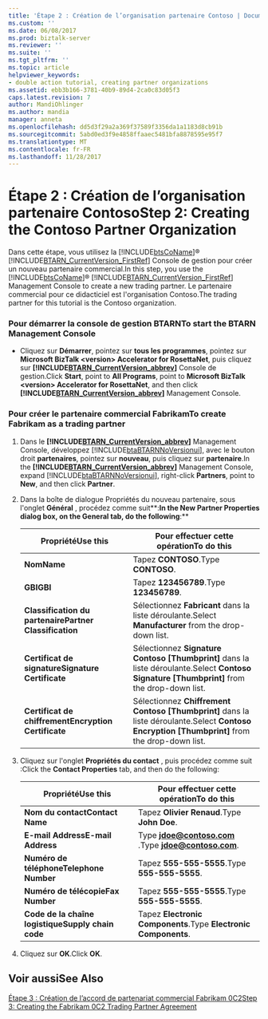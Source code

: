 ```yaml
---
title: 'Étape 2 : Création de l’organisation partenaire Contoso | Documents Microsoft'
ms.custom: ''
ms.date: 06/08/2017
ms.prod: biztalk-server
ms.reviewer: ''
ms.suite: ''
ms.tgt_pltfrm: ''
ms.topic: article
helpviewer_keywords:
- double action tutorial, creating partner organizations
ms.assetid: ebb3b166-3781-40b9-89d4-2ca0c83d05f3
caps.latest.revision: 7
author: MandiOhlinger
ms.author: mandia
manager: anneta
ms.openlocfilehash: dd5d3f29a2a369f37589f3356da1a1183d8cb91b
ms.sourcegitcommit: 5abd0ed3f9e4858ffaaec5481bfa8878595e95f7
ms.translationtype: MT
ms.contentlocale: fr-FR
ms.lasthandoff: 11/28/2017
---
```

# <a name="step-2-creating-the-contoso-partner-organization"></a><span data-ttu-id="aa58d-102">Étape 2 : Création de l’organisation partenaire Contoso</span><span class="sxs-lookup"><span data-stu-id="aa58d-102">Step 2: Creating the Contoso Partner Organization</span></span>
<span data-ttu-id="aa58d-103">Dans cette étape, vous utilisez la [!INCLUDE[btsCoName](../../includes/btsconame-md.md)]® [!INCLUDE[BTARN_CurrentVersion_FirstRef](../../includes/btarn-currentversion-firstref-md.md)] Console de gestion pour créer un nouveau partenaire commercial.</span><span class="sxs-lookup"><span data-stu-id="aa58d-103">In this step, you use the [!INCLUDE[btsCoName](../../includes/btsconame-md.md)]® [!INCLUDE[BTARN_CurrentVersion_FirstRef](../../includes/btarn-currentversion-firstref-md.md)] Management Console to create a new trading partner.</span></span> <span data-ttu-id="aa58d-104">Le partenaire commercial pour ce didacticiel est l'organisation Contoso.</span><span class="sxs-lookup"><span data-stu-id="aa58d-104">The trading partner for this tutorial is the Contoso organization.</span></span>  
  
### <a name="to-start-the-btarn-management-console"></a><span data-ttu-id="aa58d-105">Pour démarrer la console de gestion BTARN</span><span class="sxs-lookup"><span data-stu-id="aa58d-105">To start the BTARN Management Console</span></span>  
  
-   <span data-ttu-id="aa58d-106">Cliquez sur **Démarrer**, pointez sur **tous les programmes**, pointez sur **Microsoft BizTalk \<version\> Accelerator for RosettaNet**, puis cliquez sur  **[!INCLUDE[BTARN_CurrentVersion_abbrev](../../includes/btarn-currentversion-abbrev-md.md)]**  Console de gestion.</span><span class="sxs-lookup"><span data-stu-id="aa58d-106">Click **Start**, point to **All Programs**, point to **Microsoft BizTalk \<version\> Accelerator for RosettaNet**, and then click **[!INCLUDE[BTARN_CurrentVersion_abbrev](../../includes/btarn-currentversion-abbrev-md.md)]** Management Console.</span></span>  
  
### <a name="to-create-fabrikam-as-a-trading-partner"></a><span data-ttu-id="aa58d-107">Pour créer le partenaire commercial Fabrikam</span><span class="sxs-lookup"><span data-stu-id="aa58d-107">To create Fabrikam as a trading partner</span></span>  
  
1.  <span data-ttu-id="aa58d-108">Dans le  **[!INCLUDE[BTARN_CurrentVersion_abbrev](../../includes/btarn-currentversion-abbrev-md.md)]**  Management Console, développez [!INCLUDE[btaBTARNNoVersionui](../../includes/btabtarnnoversionui-md.md)], avec le bouton droit **partenaires**, pointez sur **nouveau**, puis cliquez sur **partenaire**.</span><span class="sxs-lookup"><span data-stu-id="aa58d-108">In the **[!INCLUDE[BTARN_CurrentVersion_abbrev](../../includes/btarn-currentversion-abbrev-md.md)]** Management Console, expand [!INCLUDE[btaBTARNNoVersionui](../../includes/btabtarnnoversionui-md.md)], right-click **Partners**, point to **New**, and then click **Partner**.</span></span>  
  
2.  <span data-ttu-id="aa58d-109">Dans la boîte de dialogue Propriétés du nouveau partenaire, sous l'onglet **Général** , procédez comme suit**:**</span><span class="sxs-lookup"><span data-stu-id="aa58d-109">In the New Partner Properties dialog box, on the **General** tab, do the following**:**</span></span>  
  
    |<span data-ttu-id="aa58d-110">Propriété</span><span class="sxs-lookup"><span data-stu-id="aa58d-110">Use this</span></span>|<span data-ttu-id="aa58d-111">Pour effectuer cette opération</span><span class="sxs-lookup"><span data-stu-id="aa58d-111">To do this</span></span>|  
    |--------------|----------------|  
    |<span data-ttu-id="aa58d-112">**Nom**</span><span class="sxs-lookup"><span data-stu-id="aa58d-112">**Name**</span></span>|<span data-ttu-id="aa58d-113">Tapez **CONTOSO**.</span><span class="sxs-lookup"><span data-stu-id="aa58d-113">Type **CONTOSO**.</span></span>|  
    |<span data-ttu-id="aa58d-114">**GBI**</span><span class="sxs-lookup"><span data-stu-id="aa58d-114">**GBI**</span></span>|<span data-ttu-id="aa58d-115">Tapez **123456789**.</span><span class="sxs-lookup"><span data-stu-id="aa58d-115">Type **123456789**.</span></span>|  
    |<span data-ttu-id="aa58d-116">**Classification du partenaire**</span><span class="sxs-lookup"><span data-stu-id="aa58d-116">**Partner Classification**</span></span>|<span data-ttu-id="aa58d-117">Sélectionnez **Fabricant** dans la liste déroulante.</span><span class="sxs-lookup"><span data-stu-id="aa58d-117">Select **Manufacturer** from the drop-down list.</span></span>|  
    |<span data-ttu-id="aa58d-118">**Certificat de signature**</span><span class="sxs-lookup"><span data-stu-id="aa58d-118">**Signature Certificate**</span></span>|<span data-ttu-id="aa58d-119">Sélectionnez **Signature Contoso [Thumbprint]** dans la liste déroulante.</span><span class="sxs-lookup"><span data-stu-id="aa58d-119">Select **Contoso Signature [Thumbprint]** from the drop-down list.</span></span>|  
    |<span data-ttu-id="aa58d-120">**Certificat de chiffrement**</span><span class="sxs-lookup"><span data-stu-id="aa58d-120">**Encryption Certificate**</span></span>|<span data-ttu-id="aa58d-121">Sélectionnez **Chiffrement Contoso [Thumbprint]** dans la liste déroulante.</span><span class="sxs-lookup"><span data-stu-id="aa58d-121">Select **Contoso Encryption [Thumbprint]** from the drop-down list.</span></span>|  
  
3.  <span data-ttu-id="aa58d-122">Cliquez sur l'onglet **Propriétés du contact** , puis procédez comme suit :</span><span class="sxs-lookup"><span data-stu-id="aa58d-122">Click the **Contact Properties** tab, and then do the following:</span></span>  
  
    |<span data-ttu-id="aa58d-123">Propriété</span><span class="sxs-lookup"><span data-stu-id="aa58d-123">Use this</span></span>|<span data-ttu-id="aa58d-124">Pour effectuer cette opération</span><span class="sxs-lookup"><span data-stu-id="aa58d-124">To do this</span></span>|  
    |--------------|----------------|  
    |<span data-ttu-id="aa58d-125">**Nom du contact**</span><span class="sxs-lookup"><span data-stu-id="aa58d-125">**Contact Name**</span></span>|<span data-ttu-id="aa58d-126">Tapez **Olivier Renaud**.</span><span class="sxs-lookup"><span data-stu-id="aa58d-126">Type **John Doe**.</span></span>|  
    |<span data-ttu-id="aa58d-127">**E-mail Address**</span><span class="sxs-lookup"><span data-stu-id="aa58d-127">**E-mail Address**</span></span>|<span data-ttu-id="aa58d-128">Type  **jdoe@contoso.com** .</span><span class="sxs-lookup"><span data-stu-id="aa58d-128">Type **jdoe@contoso.com**.</span></span>|  
    |<span data-ttu-id="aa58d-129">**Numéro de téléphone**</span><span class="sxs-lookup"><span data-stu-id="aa58d-129">**Telephone Number**</span></span>|<span data-ttu-id="aa58d-130">Tapez **555-555-5555**.</span><span class="sxs-lookup"><span data-stu-id="aa58d-130">Type **555-555-5555**.</span></span>|  
    |<span data-ttu-id="aa58d-131">**Numéro de télécopie**</span><span class="sxs-lookup"><span data-stu-id="aa58d-131">**Fax Number**</span></span>|<span data-ttu-id="aa58d-132">Tapez **555-555-5555**.</span><span class="sxs-lookup"><span data-stu-id="aa58d-132">Type **555-555-5555**.</span></span>|  
    |<span data-ttu-id="aa58d-133">**Code de la chaîne logistique**</span><span class="sxs-lookup"><span data-stu-id="aa58d-133">**Supply chain code**</span></span>|<span data-ttu-id="aa58d-134">Tapez **Electronic Components**.</span><span class="sxs-lookup"><span data-stu-id="aa58d-134">Type **Electronic Components**.</span></span>|  
  
4.  <span data-ttu-id="aa58d-135">Cliquez sur **OK**.</span><span class="sxs-lookup"><span data-stu-id="aa58d-135">Click **OK**.</span></span>  
  
## <a name="see-also"></a><span data-ttu-id="aa58d-136">Voir aussi</span><span class="sxs-lookup"><span data-stu-id="aa58d-136">See Also</span></span>  
 [<span data-ttu-id="aa58d-137">Étape 3 : Création de l’accord de partenariat commercial Fabrikam 0C2</span><span class="sxs-lookup"><span data-stu-id="aa58d-137">Step 3: Creating the Fabrikam 0C2 Trading Partner Agreement</span></span>](../../adapters-and-accelerators/accelerator-rosettanet/step-3-creating-the-fabrikam-0c2-trading-partner-agreement.md)